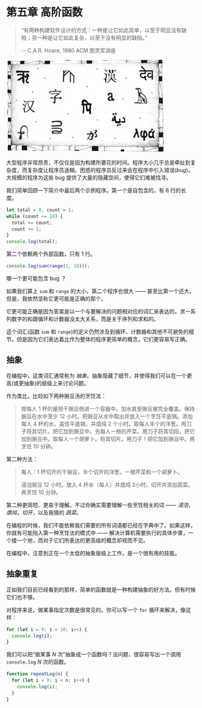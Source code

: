 # 第五章 高阶函数

> “有两种构建软件设计的方式：一种是让它如此简单，以至于明显没有缺陷；另一种是让它如此复杂，以至于没有明显的缺陷。”
>
> -- C.A.R. Hoare, 1980 ACM 图灵奖讲座

![chapter_picture_5][chapter_picture_5]

大型程序非常昂贵，不仅仅是因为构建所要花的时间。程序大小几乎总是牵扯到复杂度，而复杂度让程序员迷糊。困惑的程序员反过来会在程序中引入错误(*bug*)。大规模的程序为这些 bug 提供了大量的隐藏空间，使得它们难被找寻。

我们简单回顾一下简介中最后两个示例程序。第一个是自包含的，有 6 行的长度。

```js
let total = 0, count = 1;
while (count <= 10) {
  total += count;
  count += 1;
}
console.log(total);
```

第二个依赖两个外部函数，只有 1 行。

```js
console.log(sum(range(1, 10)));
```

哪一个更可能包含 bug ？

如果我们算上 `sum` 和 `range` 的大小，第二个程序也很大 —— 甚至比第一个还大。但是，我依然坚称它更可能是正确的那个。

它更可能正确是因为答案是以一个与要解决的问题相对应的词汇来表达的。求一系列数字的和跟循环和计数器没太大关系，而是关于序列和求和的。

这个词汇(函数 `sum` 和 `range`)的定义仍然涉及到循环、计数器和其他不可避免的细节。但是因为它们表达着比作为整体的程序更简单的概念，它们更容易写正确。

## 抽象

在编程中，这类词汇通常称为 *抽象*。抽象隐藏了细节，并使得我们可以在一个更高(或更抽象)的层级上来讨论问题。

作为类比，比较如下两种豌豆汤的烹饪法：

> 按每人 1 杯的量把干豌豆倒进一个容器中。加水直至豌豆被完全覆盖。保持豌豆在水中至少 12 小时。把豌豆从水中取出并放入一个烹饪平底锅。添加每人 4 杯的水。盖住平底锅，并煨炖 2 个小时。取每人半个的洋葱。用刀子将其切片。把它加到豌豆中。去每人一根的芹菜。用刀子将其切段。把它加到豌豆中。取每人一个胡萝卜。将其切片。用刀子！把它加到豌豆中。再烹饪 10 分钟。

第二种方法：

> 每人：1 杯切开的干豌豆，半个切开的洋葱，一根芹菜和一个胡萝卜。
>
> 浸泡豌豆 12 小时。放入 4 杯水（每人）并煨炖 2小时。切开并添加蔬菜。再烹饪 10 分钟。

第二种更简短、更易于理解。不过你确实需要理解一些烹饪相关的词 —— *浸泡*，*煨炖*，*切开*，以及我猜的 *蔬菜*。

在编程的时候，我们不能依赖我们需要的所有词语都已经在字典中了。如果这样，你就有可能陷入第一种烹饪法的模式中 —— 解决计算机需要执行的具体步骤，一个接一个地，而对于它们所表达的更高级的概念却视而不见。

在编程中，注意到正在一个太低的抽象层级上工作，是一个很有用的技能。

## 抽象重复

正如我们目前已经看到的那样，简单的函数就是一种构建抽象的好方法。但有时候它们也不够。

对程序来说，做某事指定次数是很常见的。你可以写一个 `for` 循环来解决，像这样：

```js
for (let i = 0; i < 10; i++) {
  console.log(i);
}
```

我们可以把“做某事 *N* 次”抽象成一个函数吗？没问题，很容易写出一个调用 `console.log` *N* 次的函数。

```js
function repeatLog(n) {
  for (let i = 0; i < n; i++) {
    console.log(i);
  }
}
```

[chapter_picture_5]: ../assets/chapter_picture_5.jpg
